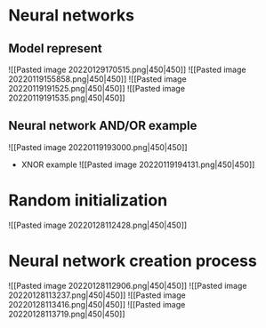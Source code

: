 # Neural networks
## Model represent
![[Pasted image 20220129170515.png|450|450]]
![[Pasted image 20220119155858.png|450|450]]
![[Pasted image 20220119191525.png|450|450]]
![[Pasted image 20220119191535.png|450|450]]
## Neural network AND/OR example
![[Pasted image 20220119193000.png|450|450]]
- XNOR example
![[Pasted image 20220119194131.png|450|450]]

# Random initialization
![[Pasted image 20220128112428.png|450|450]]

# Neural network creation process
![[Pasted image 20220128112906.png|450|450]]
![[Pasted image 20220128113237.png|450|450]]
![[Pasted image 20220128113416.png|450|450]]
![[Pasted image 20220128113719.png|450|450]]